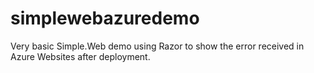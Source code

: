 simplewebazuredemo
==================

Very basic Simple.Web demo using Razor to show the error received in Azure Websites after deployment.
